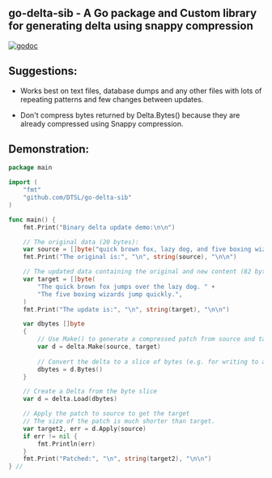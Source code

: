 ## go-delta-sib - A Go package and Custom library for generating delta using snappy compression
[![godoc](https://godoc.org/github.com/DTSL/go-delta-sib?status.svg)](https://godoc.org/github.com/DTSL/go-delta-sib)

## Suggestions:

- Works best on text files, database dumps and any other files with lots of
  repeating patterns and few changes between updates.

- Don't compress bytes returned by Delta.Bytes() because they are already
  compressed using Snappy compression.

## Demonstration:

```go
package main

import (
    "fmt"
    "github.com/DTSL/go-delta-sib"
)

func main() {
    fmt.Print("Binary delta update demo:\n\n")

    // The original data (20 bytes):
    var source = []byte("quick brown fox, lazy dog, and five boxing wizards")
    fmt.Print("The original is:", "\n", string(source), "\n\n")

    // The updated data containing the original and new content (82 bytes):
    var target = []byte(
        "The quick brown fox jumps over the lazy dog. " +
        "The five boxing wizards jump quickly.",
    )
    fmt.Print("The update is:", "\n", string(target), "\n\n")

    var dbytes []byte
    {
    	// Use Make() to generate a compressed patch from source and target
    	var d = delta.Make(source, target)
    	
    	// Convert the delta to a slice of bytes (e.g. for writing to a file)
    	dbytes = d.Bytes()
    }

    // Create a Delta from the byte slice
    var d = delta.Load(dbytes)

    // Apply the patch to source to get the target
    // The size of the patch is much shorter than target.
    var target2, err = d.Apply(source)
    if err != nil {
        fmt.Println(err)
    }
    fmt.Print("Patched:", "\n", string(target2), "\n\n")
} //                                                                        main
```
